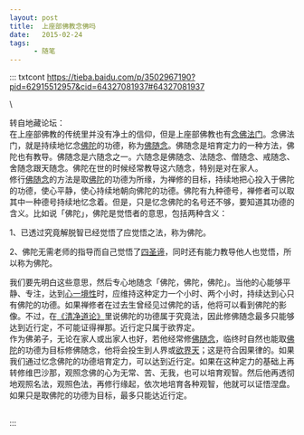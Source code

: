 ```yaml
---
layout: post
title:  上座部佛教念佛吗
date:   2015-02-24
tags:
      - 随笔
---
```

::: txtcont
https://tieba.baidu.com/p/3502967190?pid=62915512957&cid=64327081937#64327081937

\

转自地藏论坛：\
在上座部佛教的传统里并没有净土的信仰，但是上座部佛教也有[念佛法门](https://www.baidu.com/s?wd=%E5%BF%B5%E4%BD%9B%E6%B3%95%E9%97%A8&ie=gbk&tn=SE_hldp00990_u6vqbx10)。念佛法门，就是持续地忆念[佛陀](https://www.baidu.com/s?wd=%E4%BD%9B%E9%99%80&ie=gbk&tn=SE_hldp00990_u6vqbx10)的功德，称为[佛随念](https://www.baidu.com/s?wd=%E4%BD%9B%E9%9A%8F%E5%BF%B5&ie=gbk&tn=SE_hldp00990_u6vqbx10)。佛随念是培育定力的一种方法，佛陀也有教导。佛随念是六随念之一。六随念是佛随念、法随念、僧随念、戒随念、舍随念跟天随念。佛陀在世的时候经常教导这六随念，特别是对在家人。\
修行[佛随念](https://www.baidu.com/s?wd=%E4%BD%9B%E9%9A%8F%E5%BF%B5&ie=gbk&tn=SE_hldp00990_u6vqbx10)的方法是取[佛陀](https://www.baidu.com/s?wd=%E4%BD%9B%E9%99%80&ie=gbk&tn=SE_hldp00990_u6vqbx10)的功德为所缘，为禅修的目标，持续地把心投入于佛陀的功德，使心平静，使心持续地朝向佛陀的功德。佛陀有九种德号，禅修者可以取其中一种德号持续地忆念着。但是，只是忆念佛陀的名号还不够，要知道其功德的含义。比如说「佛陀」，佛陀是觉悟者的意思，包括两种含义：

1、已透过究竟解脱智已经觉悟了应觉悟之法，称为佛陀。

2、佛陀无需老师的指导而自己觉悟了[四圣谛](https://www.baidu.com/s?wd=%E5%9B%9B%E5%9C%A3%E8%B0%9B&ie=gbk&tn=SE_hldp00990_u6vqbx10)，同时还有能力教导他人也觉悟，所以称为佛陀。

我们要先明白这些意思，然后专心地随念「佛陀，佛陀，佛陀」。当他的心能够平静、专注，达到[心一境性](https://www.baidu.com/s?wd=%E5%BF%83%E4%B8%80%E5%A2%83%E6%80%A7&ie=gbk&tn=SE_hldp00990_u6vqbx10)时，应维持这种定力一个小时、两个小时，持续达到心只有佛陀的功德。如果禅修者在过去生曾经见过佛陀的话，他将可以看到佛陀的影像。不过，在[《清净道论》](https://www.baidu.com/s?wd=%E3%80%8A%E6%B8%85%E5%87%80%E9%81%93%E8%AE%BA%E3%80%8B&ie=gbk&tn=SE_hldp00990_u6vqbx10)里说佛陀的功德属于究竟法，因此修佛随念最多只能够达到近行定，不可能证得禅那。近行定只属于欲界定。\
作为佛弟子，无论在家人或出家人也好，若他经常修[佛随念](https://www.baidu.com/s?wd=%E4%BD%9B%E9%9A%8F%E5%BF%B5&ie=gbk&tn=SE_hldp00990_u6vqbx10)，临终时自然也能取[佛陀](https://www.baidu.com/s?wd=%E4%BD%9B%E9%99%80&ie=gbk&tn=SE_hldp00990_u6vqbx10)的功德为目标修佛随念，他将会投生到人界或[欲界天](https://www.baidu.com/s?wd=%E6%AC%B2%E7%95%8C%E5%A4%A9&ie=gbk&tn=SE_hldp00990_u6vqbx10)；这是符合因果律的。如果我们通过忆念佛陀的功德培育定力，可以达到近行定。如果在这种定力的基础上再转修维巴沙那，观照念佛的心为无常、苦、无我，也可以培育观智。然后他再透彻地观照名法，观照色法，再修行缘起，依次地培育各种观智，他就可以证悟涅盘。如果只是取佛陀的功德为目标，最多只能达近行定。

\
:::

